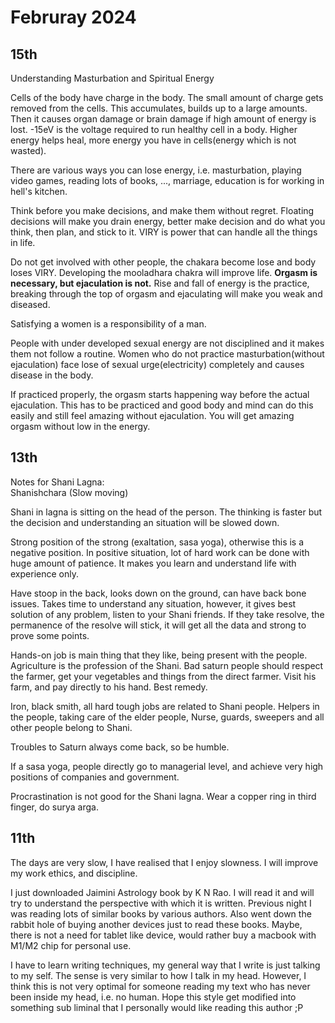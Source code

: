 
# Februray 2024

## 15th

Understanding Masturbation and Spiritual Energy

Cells of the body have charge in the body. The small amount of charge gets removed from the cells. This accumulates, builds up to a large amounts. Then it causes organ damage or brain damage if high amount of energy is lost. -15eV is the voltage required to run healthy cell in a body. Higher energy helps heal, more energy you have in cells(energy which is not wasted).

There are various ways you can lose energy, i.e. masturbation, playing video games, reading lots of books, ..., marriage, education is for working in hell's kitchen.

Think before you make decisions, and make them without regret. Floating decisions will make you drain energy, better make decision and do what you think, then plan, and stick to it. VIRY is power that can handle all the things in life.

Do not get involved with other people, the chakara become lose and body loses VIRY. Developing the mooladhara chakra will improve life. **Orgasm is necessary, but ejaculation is not.** Rise and fall of energy is the practice, breaking through the top of orgasm and ejaculating will make you weak and diseased.

Satisfying a women is a responsibility of a man. 

People with under developed sexual energy are not disciplined and it makes them not follow a routine. Women who do not practice masturbation(without ejaculation) face lose of sexual urge(electricity) completely and causes disease in the body.

If practiced properly, the orgasm starts happening way before the actual ejaculation. This has to be practiced and good body and mind can do this easily and still feel amazing without ejaculation. You will get amazing orgasm without low in the energy.






## 13th

Notes for Shani Lagna:  
Shanishchara (Slow moving)

Shani in lagna is sitting on the head of the person. The thinking is faster but the decision and understanding an situation will be slowed down.

Strong position of the strong (exaltation, sasa yoga), otherwise this is a negative position.
In positive situation, lot of hard work can be done with huge amount of patience. It makes you learn and understand life with experience only.

Have stoop in the back, looks down on the ground, can have back bone issues.
Takes time to understand any situation, however, it gives best solution of any problem, listen to your Shani friends. If they take resolve, the permanence of the resolve will stick, it will get all the data and strong to prove some points.

Hands-on job is main thing that they like, being present with the people. Agriculture is the profession of the Shani. Bad saturn people should respect the farmer, get your vegetables and things from the direct farmer. Visit his farm, and pay directly to his hand. Best remedy.

Iron, black smith, all hard tough jobs are related to Shani people.  Helpers in the people, taking care of the elder people, Nurse, guards, sweepers and all other people belong to Shani.

Troubles to Saturn always come back, so be humble.

If a sasa yoga, people directly go to managerial level, and achieve very high positions of companies and government.

Procrastination is not good for the Shani lagna. Wear a copper ring in third finger, do surya arga.



## 11th

The days are very slow, I have realised that I enjoy slowness. I will improve my work ethics, and discipline.

I just downloaded Jaimini Astrology book by K N Rao. I will read it and will try to understand the perspective with which it is written. Previous night I was reading lots of similar books by various authors. Also went down the rabbit hole of buying another devices just to read these books. Maybe, there is not a need for tablet like device, would rather buy a macbook with M1/M2 chip for personal use.

I have to learn writing techniques, my general way that I write is just talking to my self. The sense is very similar to how I talk in my head. However, I think this is not very optimal for someone reading my text who has never been inside my head, i.e. no human. Hope this style get modified into something sub liminal that I personally would like reading this author ;P
